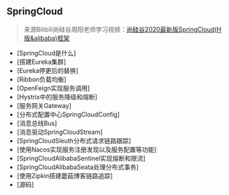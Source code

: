 ## SpringCloud

> 来源Bilibili尚硅谷周阳老师学习视频：[尚硅谷2020最新版SpringCloud(H版&alibaba)框架](https://www.bilibili.com/video/BV18E411x7eT)

- [SpringCloud是什么]  
- [搭建Eureka集群]
- [Eureka停更后的替换]
- [Ribbon负载均衡]
- [OpenFeign实现服务调用] 
- [Hystrix中的服务降级和熔断]
- [服务网关Gateway]
- [分布式配置中心SpringCloudConfig]
- [消息总线Bus]
- [消息驱动SpringCloudStream]
- [SpringCloudSleuth分布式请求链路跟踪]
- [使用Nacos实现服务注册发现以及服务配置等功能]
- [SpringCloudAlibabaSentinel实现熔断和限流]
- [SpringCloudAlibabaSeata处理分布式事务]
- [使用Zipkin搭建蘑菇博客链路追踪]
- [源码]
